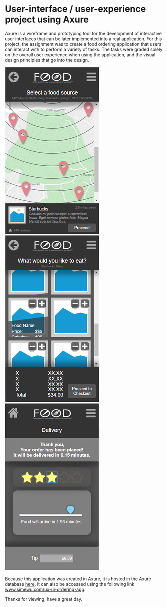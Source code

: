 # User-interface / user-experience project using Axure
Axure is a wireframe and prototyping tool for the development of interactive user interfaces that can be later implemented into a real application. For this project, the assignment was to create a food ordering application that users can interact with to perform a variety of tasks. The tasks were graded solely on the overall user experience when using the application, and the visual design principles that go into the design. 

![](screenshots/1.png)![](screenshots/2.png)![](screenshots/3.png)

Because this application was created in Axure, it is hosted in the Axure database [here](https://eaa46o.axshare.com/).
It can also be accessed using the following link www.simewu.com/ux-ui-ordering-app.

Thanks for viewing, have a great day.
